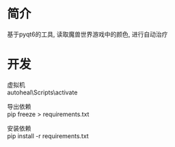 # 简介

基于pyqt6的工具, 读取魔兽世界游戏中的颜色, 进行自动治疗

# 开发

虚拟机  
autoheal\Scripts\activate

导出依赖  
pip freeze > requirements.txt

安装依赖  
pip install -r requirements.txt
